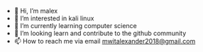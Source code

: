 - 👋 Hi, I’m malex
- 👀 I’m interested in kali linux
- 🌱 I’m currently learning computer science 
- 💞️ I’m looking learn and contribute to the github community
- 📫 How to reach me via email mwitalexander2018@gmail.com

<!---
mwitalexander/mwitalexander is a ✨ special ✨ repository because its `README.md` (this file) appears on your GitHub profile.
You can click the Preview link to take a look at your changes.
--->
